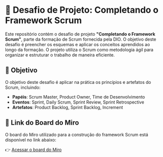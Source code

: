# 🚀 Desafio de Projeto: Completando o Framework Scrum

Este repositório contém o desafio de projeto **"Completando o Framework Scrum"**, parte da formação de Scrum fornecida pela DIO. O objetivo deste desafio é preencher os esquemas e aplicar os conceitos aprendidos ao longo da formação. O projeto utiliza o Scrum como metodologia ágil para organizar e estruturar o trabalho de maneira eficiente.

## 📑 Objetivo

O objetivo deste desafio é aplicar na prática os princípios e artefatos do Scrum, incluindo:

- **Papéis**: Scrum Master, Product Owner, Time de Desenvolvimento
- **Eventos**: Sprint, Daily Scrum, Sprint Review, Sprint Retrospective
- **Artefatos**: Product Backlog, Sprint Backlog, Increment

## 🔗 Link do Board do Miro

O board do Miro utilizado para a construção do framework Scrum está disponível no link abaixo:

👉 [Acessar o board do Miro](https://miro.com/app/board/uXjVLM_aNSQ=/?share_link_id=817136262712)
